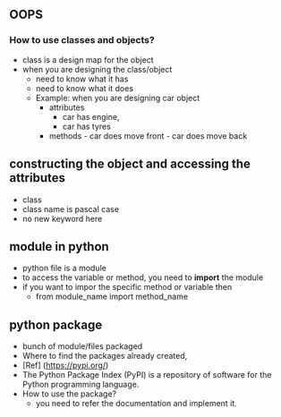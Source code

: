 ## OOPS

### How to use classes and objects?

- class is a design map for the object
- when you are designing the class/object
	- need to know what it has
	- need to know what it does
  - Example: when you are designing car object
	  - attributes
		  - car has engine,
	      - car has tyres
    - methods
	      - car does move front
	      - car does move back

## constructing the object and accessing the attributes

- class
- class name is pascal case
- no new keyword here

## module in python
- python file is a module
- to access the variable or method, you need to **import** the module
- if you want to impor the specific method or variable then
	- from module_name import method_name 


## python package

- bunch of module/files packaged
- Where to find the packages already created,
- [Ref] (https://pypi.org/)
- The Python Package Index (PyPI) is a repository of software for the Python programming language.
- How to use the package?
	- you need to refer the documentation and implement it.